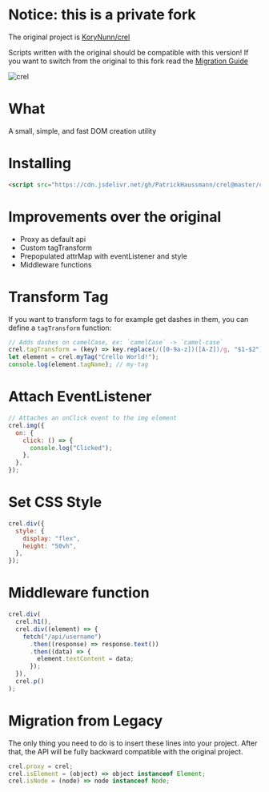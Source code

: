 # Notice: this is a private fork

The original project is [KoryNunn/crel](https://github.com/KoryNunn/crel)

Scripts written with the original should be compatible with this version!
If you want to switch from the original to this fork read the [Migration Guide](#Migration-from-Legacy)

![crel](https://raw.githubusercontent.com/KoryNunn/crel/master/logo.png)

# What

A small, simple, and fast DOM creation utility

# Installing

```html
<script src="https://cdn.jsdelivr.net/gh/PatrickHaussmann/crel@master/crel.min.js"></script>
```

# Improvements over the original

- Proxy as default api
- Custom tagTransform
- Prepopulated attrMap with eventListener and style
- Middleware functions

# Transform Tag

If you want to transform tags to for example get dashes in them, you can define a `tagTransform` function:

```javascript
// Adds dashes on camelCase, ex: `camelCase` -> `camel-case`
crel.tagTransform = (key) => key.replace(/([0-9a-z])([A-Z])/g, "$1-$2");
let element = crel.myTag("Crello World!");
console.log(element.tagName); // my-tag
```

# Attach EventListener

```javascript
// Attaches an onClick event to the img element
crel.img({
  on: {
    click: () => {
      console.log("Clicked");
    },
  },
});
```

# Set CSS Style

```javascript
crel.div({
  style: {
    display: "flex",
    height: "50vh",
  },
});
```

# Middleware function

```javascript
crel.div(
  crel.h1(),
  crel.div((element) => {
    fetch("/api/username")
      .then((response) => response.text())
      .then((data) => {
        element.textContent = data;
      });
  }),
  crel.p()
);
```

# Migration from Legacy

The only thing you need to do is to insert these lines into your project. After that, the API will be fully backward compatible with the original project.

```javascript
crel.proxy = crel;
crel.isElement = (object) => object instanceof Element;
crel.isNode = (node) => node instanceof Node;
```
